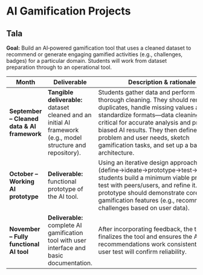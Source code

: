 # AI Gamification Projects

## Tala

**Goal:** Build an AI‑powered gamification tool that uses a cleaned dataset to recommend or generate engaging gamified activities (e.g., challenges, badges) for a particular domain. Students will work from dataset preparation through to an operational tool.

| Month | Deliverable | Description & rationale |
|-------|-------------|-------------------------|
| **September – Cleaned data & AI framework** | **Tangible deliverable:** dataset cleaned and an initial AI framework (e.g., model structure and repository). | Students gather data and perform a thorough cleaning. They should remove duplicates, handle missing values and standardize formats—data cleaning is critical for accurate analysis and prevents biased AI results. They then define the problem and user needs, sketch gamification tasks, and set up a base model architecture. |
| **October – Working AI prototype** | **Deliverable:** functional prototype of the AI tool. | Using an iterative design approach (define→ideate→prototype→test→evaluate), students build a minimum viable prototype, test with peers/users, and refine it. The prototype should demonstrate core gamification features (e.g., recommending challenges based on user data). |
| **November – Fully functional AI tool** | **Deliverable:** complete AI gamification tool with user interface and basic documentation. | After incorporating feedback, the team finalizes the tool and ensures the AI recommendations work consistently. A brief user test will confirm reliability. |
